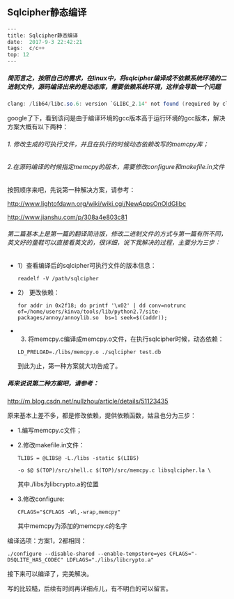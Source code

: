 ## Sqlcipher静态编译

```java
---
title: Sqlcipher静态编译
date:  2017-9-3 22:42:21
tags:  c/c++
top: 12
---
```
##### 简而言之，按照自己的需求，在linux中，将sqlcipher编译成不依赖系统环境的二进制文件，源码编译出来的是动态库，需要依赖系统环境，这样会导致一个问题

```java
clang: /lib64/libc.so.6: version `GLIBC_2.14' not found (required by clang)
```
google了下，看到该问是由于编译环境的gcc版本高于运行环境的gcc版本，解决方案大概有以下两种：

###### 1. 修改生成的可执行文件，并且在执行的时候动态依赖改写的memcpy库；

###### 2.在源码编译的时候指定memcpy的版本，需要修改configure和makefile.in文件

按照顺序来吧，先说第一种解决方案，请参考：

<http://www.lightofdawn.org/wiki/wiki.cgi/NewAppsOnOldGlibc>

<http://www.jianshu.com/p/308a4e803c81>

###### 第二篇基本上是第一篇的翻译简洁版，修改二进制文件的方式与第一篇有所不同，英文好的童鞋可以直接看英文的，很详细，说下我解决的过程，主要分为三步：

- 1）查看编译后的sqlcipher可执行文件的版本信息： 

  ```shell
  readelf -V /path/sqlcipher 
  ```

- 2） 更改依赖： 

  ```shell
  for addr in 0x2f18; do printf '\x02' | dd conv=notrunc of=/home/users/kinva/tools/lib/python2.7/site-packages/annoy/annoylib.so  bs=1 seek=$((addr)); 
  ```

- 3) 将memcpy.c编译成memcpy.o文件，在执行sqlcipher时候，动态依赖： 

  ```shell
  LD_PRELOAD=./libs/memcpy.o ./sqlcipher test.db
  ```

  到此为止，第一种方案就大功告成了。

##### 再来说说第二种方案吧，请参考：

<http://m.blog.csdn.net/nullzhou/article/details/51123435>

原来基本上差不多，都是修改依赖，提供依赖函数，姑且也分为三步：

- 1.编写memcpy.c文件；

-  2.修改makefile.in文件： 

   ```shell
   TLIBS = @LIBS@ -L./libs -static $(LIBS)  

   -o $@ $(TOP)/src/shell.c $(TOP)/src/memcpy.c libsqlcipher.la \
   ```

    其中./libs为libcrypto.a的位置


- 3.修改configure:  

  ```shell
  CFLAGS="$CFLAGS -Wl,-wrap,memcpy"
  ```

  其中memcpy为添加的memcpy.c的名字



编译选项：方案1，2都相同：

```shell
./configure --disable-shared --enable-tempstore=yes CFLAGS="-DSQLITE_HAS_CODEC" LDFLAGS="./libs/libcrypto.a"
```

接下来可以编译了，完美解决。 

写的比较糙，后续有时间再详细点儿，有不明白的可以留言。
